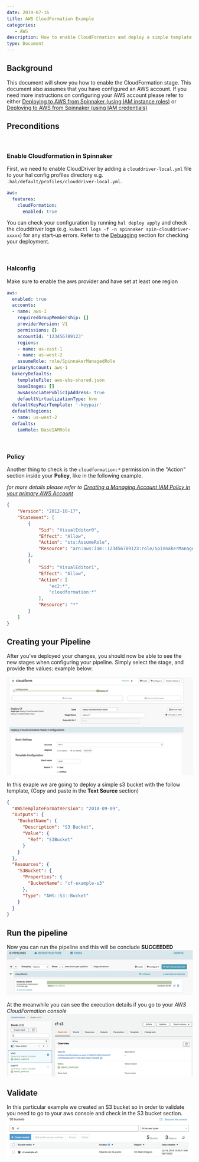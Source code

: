 ```yaml
---
date: 2019-07-16
title: AWS CloudFormation Example
categories:
   - AWS
description: How to enable CloudFormation and deploy a simple template.
type: Document
---
```


## Background

This document will show you how to enable the CloudFormation stage.  This document also assumes that you have configured an AWS account.  If you need more instructions on configuring your AWS account please refer to either [Deploying to AWS from Spinnaker (using IAM instance roles)](https://docs.armory.io/spinnaker-install-admin-guides/add-aws-account-iam/) or [Deploying to AWS from Spinnaker (using IAM credentials)](https://docs.armory.io/spinnaker-install-admin-guides/add-aws-account/) 

## Preconditions
&nbsp;
### Enable Cloudformation in Spinnaker

First, we need to enable CloudDriver by adding a `clouddriver-local.yml` file to your hal config profiles directory e.g. `.hal/default/profiles/clouddriver-local.yml`.
```yaml
aws:
  features:
    cloudFormation:
      enabled: true
```
You can check your configuration by running `hal deploy apply` and check the clouddriver logs (e.g. `kubectl logs -f -n spinnaker spin-clouddriver-xxxxx`) for any start-up errors.  Refer to the [Debugging](#debugging) section for checking your deployment.

&nbsp;
### Halconfig 

Make sure to enable the aws provider and have set at least one region

```yaml
aws:
  enabled: true
  accounts:
  - name: aws-1
    requiredGroupMembership: []
    providerVersion: V1
    permissions: {}
    accountId: '123456789123'
    regions:
    - name: us-east-1
    - name: us-west-2
    assumeRole: role/SpinnakerManagedRole
  primaryAccount: aws-1
  bakeryDefaults:
    templateFile: aws-ebs-shared.json
    baseImages: []
    awsAssociatePublicIpAddress: true
    defaultVirtualizationType: hvm
  defaultKeyPairTemplate: '-keypair'
  defaultRegions:
  - name: us-west-2
  defaults:
    iamRole: BaseIAMRole
```

&nbsp;
### Policy

Another thing to check is the `cloudformation:*` permission in the *"Action"* section inside your **Policy**, like in the following example. 

_for more details please refer to [Creating a Managing Account IAM Policy in your primary AWS Account](https://docs.armory.io/spinnaker-install-admin-guides/add-aws-account/#iam-user-part-3-creating-a-managing-account-iam-policy-in-your-primary-aws-account)_

```json
{
    "Version": "2012-10-17",
    "Statement": [
        {
            "Sid": "VisualEditor0",
            "Effect": "Allow",
            "Action": "sts:AssumeRole",
            "Resource": "arn:aws:iam::123456789123:role/SpinnakerManagedRole"
        },
        {
            "Sid": "VisualEditor1",
            "Effect": "Allow",
            "Action": [
                "ec2:*",
                "cloudformation:*"
            ],
            "Resource": "*"
        }
    ]
}
```

## Creating your Pipeline

After you've deployed your changes, you should now be able to see the new stages when configuring your pipeline. 
Simply select the stage, and provide the values: example below: 

![](/images/cloudformation-pipeline1.png)

In this exaple we are going to deploy a simple s3 bucket with the follow template, (Copy and paste in the **Text Source** section)

```json
{
  "AWSTemplateFormatVersion": "2010-09-09",
  "Outputs": {
    "BucketName": {
      "Description": "S3 Bucket",
      "Value": {
        "Ref": "S3Bucket"
      }
    }
  },
  "Resources": {
    "S3Bucket": {
      "Properties": {
        "BucketName": "cf-example-s3"
      },
      "Type": "AWS::S3::Bucket"
    }
  }
}

```

## Run the pipeline

Now you can run the pipeline and this will be conclude **SUCCEEDED**
![](/images/cloudformation-success.png)

At the meanwhile you can see the execution details if you go to your *AWS CloudFormation console* 
![](/images/cloudformation-aws-console.png)


## Validate
In this particular example we created an S3 bucket so in order to validate you need to go to your aws console and check in the S3 bucket section.
![](/images/cloudformation-s3.png)
